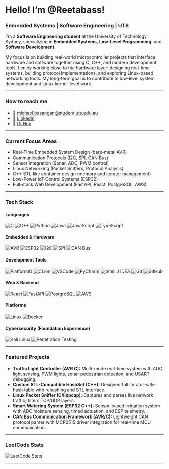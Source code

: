 # Hello! I’m @Reetabass!
### Embedded Systems | Software Engineering | UTS

I'm a **Software Engineering student** at the University of Technology Sydney, specializing in **Embedded Systems**, **Low-Level Programming**, and **Software Development**. 

My focus is on building real-world microcontroller projects that interface hardware and software together using C, C++, and modern development tools. I enjoy working close to the hardware layer: designing real-time systems, building protocol implementations, and exploring Linux-based networking tools. My long-term goal is to contribute to low-level system development and Linux kernel-level work.

---

### How to reach me

- 📧 michael.basangan@student.uts.edu.au  
- 🔗 [LinkedIn](https://linkedin.com/in/micheelreedbas)  
- 🔗 [GitHub](https://github.com/Reetabass)

---

### Current Focus Areas

- Real-Time Embedded System Design (bare-metal AVR)
- Communication Protocols (I2C, SPI, CAN Bus)
- Sensor Integration (Sonar, ADC, PWM control)
- Linux Networking (Packet Sniffers, Protocol Analysis)
- C++ STL-like container design (memory and iterator management)
- Low-Power IoT Control Systems (ESP32)
- Full-stack Web Development (FastAPI, React, PostgreSQL, AWS)

---

### Tech Stack

#### Languages  
![C](https://img.shields.io/badge/-C-A8B9CC?logo=c&logoColor=white&style=flat)
![C++](https://img.shields.io/badge/-C++-00599C?logo=cplusplus&logoColor=white&style=flat)
![Python](https://img.shields.io/badge/-Python-3776AB?logo=python&logoColor=white&style=flat)
![Java](https://img.shields.io/badge/-Java-007396?logo=java&logoColor=white&style=flat)
![JavaScript](https://img.shields.io/badge/-JavaScript-F7DF1E?logo=javascript&logoColor=black&style=flat)
![TypeScript](https://img.shields.io/badge/-TypeScript-3178C6?logo=typescript&logoColor=white&style=flat)

#### Embedded & Hardware  
![AVR](https://img.shields.io/badge/-AVR-000000?logo=atmel&logoColor=white&style=flat)
![ESP32](https://img.shields.io/badge/-ESP32-000000?style=flat)
![I2C](https://img.shields.io/badge/-I2C-007ACC?style=flat)
![SPI](https://img.shields.io/badge/-SPI-FFA500?style=flat)
![CAN Bus](https://img.shields.io/badge/-CAN--Bus-007396?style=flat)

#### Development Tools  
![PlatformIO](https://img.shields.io/badge/-PlatformIO-FF6600?logo=platformio&logoColor=white&style=flat)
![CLion](https://img.shields.io/badge/-CLion-000000?logo=clion&logoColor=white&style=flat)
![VSCode](https://img.shields.io/badge/-VSCode-007ACC?logo=visual-studio-code&logoColor=white&style=flat)
![PyCharm](https://img.shields.io/badge/-PyCharm-000000?logo=pycharm&logoColor=white&style=flat)
![IntelliJ IDEA](https://img.shields.io/badge/-IntelliJ%20IDEA-000000?logo=intellij-idea&logoColor=white&style=flat)
![Git](https://img.shields.io/badge/-Git-F05032?logo=git&logoColor=white&style=flat)
![GitHub](https://img.shields.io/badge/-GitHub-181717?logo=github&logoColor=white&style=flat)

#### Web & Backend  
![React](https://img.shields.io/badge/-React-61DAFB?logo=react&logoColor=white&style=flat)
![FastAPI](https://img.shields.io/badge/-FastAPI-009688?style=flat)
![PostgreSQL](https://img.shields.io/badge/-PostgreSQL-336791?logo=postgresql&logoColor=white&style=flat)
![AWS](https://img.shields.io/badge/-AWS-FF9900?logo=amazon-aws&logoColor=white&style=flat)

#### Platforms  
![Linux](https://img.shields.io/badge/-Linux-FCC624?logo=linux&logoColor=black&style=flat)
![Docker](https://img.shields.io/badge/-Docker-2496ED?logo=docker&logoColor=white&style=flat)

#### Cybersecurity (Foundation Experience)
![Kali Linux](https://img.shields.io/badge/-Kali_Linux-557C94?logo=kalilinux&logoColor=white&style=flat)
![Penetration Testing](https://img.shields.io/badge/-Penetration_Testing-FF0000?style=flat)

---

### Featured Projects

- **Traffic Light Controller (AVR C):** Multi-mode real-time system with ADC light sensing, PWM lights, sonar pedestrian detection, and USART debugging.
- **Custom STL-Compatible HashSet (C++):** Designed full iterator-safe hash table with rehashing and STL interface.
- **Linux Packet Sniffer (C/libpcap):** Captures and parses live network traffic; filters TCP/UDP layers.
- **Smart Watering System (ESP32 C++):** Sensor-based irrigation system with ADC moisture sensing, timed actuation, and ESP telemetry.
- **CAN Bus Communication Framework (AVR/C):** Lightweight CAN protocol parser with MCP2515 driver integration for real-time MCU communication.

---

### LeetCode Stats

![LeetCode Stats](https://leetcard.jacoblin.cool/Michaelreedbas?theme=dark&font=Passero%20One)

---

<!---
Reetabass/Reetabass is a ✨ special ✨ repository because its `README.md` (this file) appears on your GitHub profile.
You can click the Preview link to take a look at your changes.
--->
